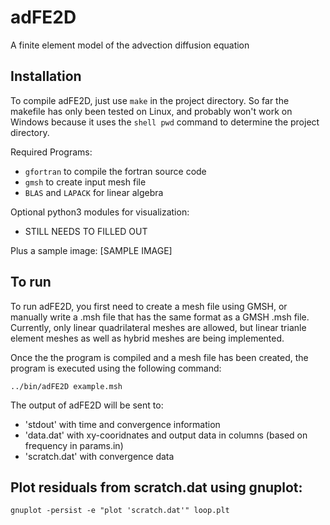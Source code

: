 # adFE2D
A finite element model of the advection diffusion equation

## Installation
To compile adFE2D, just use `make` in the project directory. So far
the makefile has only been tested on Linux, and probably won't work
on Windows because it uses the `shell pwd` command  to determine the
project directory.

Required Programs:
* `gfortran` to compile the fortran source code
* `gmsh` to create input mesh file
* `BLAS` and `LAPACK` for linear algebra

Optional python3 modules for visualization:
* STILL NEEDS TO FILLED OUT

Plus a sample image:
[SAMPLE IMAGE]

## To run
To run adFE2D, you first need to create a mesh file using GMSH, or
manually write a .msh file that has the same format as a GMSH .msh
file. Currently, only linear quadrilateral meshes are allowed, but
linear trianle element meshes as well as hybrid meshes are being
implemented.

Once the the program is compiled and a mesh file has been created,
the program is executed using the following command:

`../bin/adFE2D example.msh`

The output of adFE2D will be sent to:

* 'stdout' with time and convergence information
* 'data.dat' with xy-cooridnates and output data in columns (based on frequency in params.in)
* 'scratch.dat' with convergence data

## Plot residuals from scratch.dat using gnuplot:
`gnuplot -persist -e "plot 'scratch.dat'" loop.plt`
